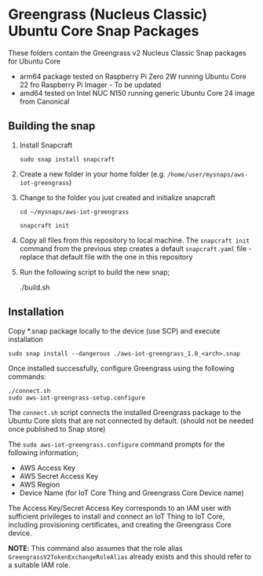 # Greengrass (Nucleus Classic) Ubuntu Core Snap Packages

These folders contain the Greengrass v2 Nucleus Classic Snap packages for Ubuntu Core

- arm64 package tested on Raspberry Pi Zero 2W running Ubuntu Core 22 fro Raspberry Pi Imager - To be updated
- amd64 tested on Intel NUC N150 running generic Ubuntu Core 24 image from Canonical

## Building the snap

1. Install Snapcraft

    `sudo snap install snapcraft`

2. Create a new folder in your home folder (e.g. `/home/user/mysnaps/aws-iot-greengrass`)

3. Change to the folder you just created and initialize snapcraft

    `cd ~/mysnaps/aws-iot-greengrass`

    `snapcraft init`

4. Copy all files from this repository to local machine.  The `snapcraft init` command from the previous step creates a default `snapcraft.yaml` file - replace that default file with the one in this repository

5. Run the following script to build the new snap;

    ./build.sh

## Installation

Copy *.snap package locally to the device (use SCP) and execute installation

    sudo snap install --dangerous ./aws-iot-greengrass_1.0_<arch>.snap

Once installed successfully, configure Greengrass using the following commands:

    ./connect.sh
    sudo aws-iot-greengrass-setup.configure

The `connect.sh` script connects the installed Greengrass package to the Ubuntu Core slots that are not connected by default. (should not be needed once published to Snap store)

The `sudo aws-iot-greengrass.configure` command prompts for the following information;
- AWS Access Key
- AWS Secret Access Key
- AWS Region
- Device Name (for IoT Core Thing and Greengrass Core Device name)

The Access Key/Secret Access Key corresponds to an IAM user with sufficient privileges to install and connect an IoT Thing to IoT Core, including provisioning certificates, and creating the Greengrass Core device.  

**NOTE**: This command also assumes that the role alias `GreengrassV2TokenExchangeRoleAlias` already exists and this should refer to a suitable IAM role.



